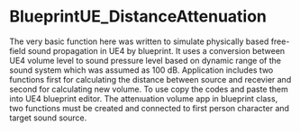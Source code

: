 # BlueprintUE_DistanceAttenuation
The very basic function here was written to simulate physically based free-field sound propagation in UE4 by blueprint. 
It uses a conversion between UE4 volume level to sound pressure level based on dynamic range of the sound system which was assumed as 100 dB. 
Application includes two functions first for calculating the distance between source and recevier and second for calculating new volume. 
To use copy the codes and paste them into UE4 blueprint editor. The attenıuation volume app in blueprint class, two functions must be created and connected to first person character and target sound source.
